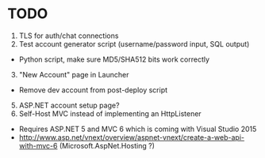 # TODO

1. TLS for auth/chat connections
2. Test account generator script (username/password input, SQL output)
  * Python script, make sure MD5/SHA512 bits work correctly
3. "New Account" page in Launcher
 * Remove dev account from post-deploy script
5. ASP.NET account setup page?
6. Self-Host MVC instead of implementing an HttpListener
 * Requires ASP.NET 5 and MVC 6 which is coming with Visual Studio 2015
 * http://www.asp.net/vnext/overview/aspnet-vnext/create-a-web-api-with-mvc-6 (Microsoft.AspNet.Hosting ?)